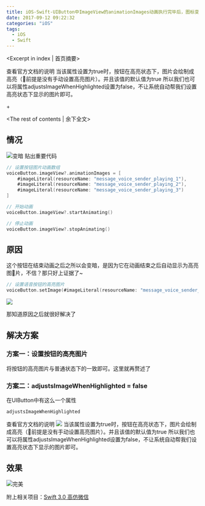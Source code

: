 ```yaml
---
title: iOS-Swift-UIButton中ImageView的animationImages动画执行完毕后，图标变暗
date: 2017-09-12 09:22:32
categories: "iOS"
tags:
  - iOS
  - Swift
---
```


<Excerpt in index | 首页摘要> 

查看官方文档的说明 当该属性设置为true时，按钮在高亮状态下，图片会绘制成高亮（前提是没有手动设置高亮图片）。并且该值的默认值为true
所以我们也可以将属性adjustsImageWhenHighlighted设置为false，不让系统自动帮我们设置高亮状态下显示的图片即可。

+<!-- more -->

<The rest of contents | 余下全文>

## 情况
![变暗](https://linxunfeng.github.io/images/2017/09/iOS-Swift-UIButton中ImageView的animationImages动画执行完毕后，图标变暗/1.gif)
贴出重要代码

```swift
// 设置按钮图片动画数组
voiceButton.imageView?.animationImages = [
    #imageLiteral(resourceName: "message_voice_sender_playing_1"),
    #imageLiteral(resourceName: "message_voice_sender_playing_2"),
    #imageLiteral(resourceName: "message_voice_sender_playing_3")
]
```
```swift
// 开始动画
voiceButton.imageView?.startAnimating()
```
```swift
// 停止动画
voiceButton.imageView?.stopAnimating()
```
## 原因
这个按钮在结束动画之后之所以会变暗，是因为它在动画结束之后自动显示为高亮图片，不信？那只好上证据了~
```swift
// 设置语音按钮的高亮图片
voiceButton.setImage(#imageLiteral(resourceName: "message_voice_sender_normal"), for: .highlighted)
```
![](https://linxunfeng.github.io/images/2017/09/iOS-Swift-UIButton中ImageView的animationImages动画执行完毕后，图标变暗/2.gif)

那知道原因之后就很好解决了
## 解决方案
### 方案一：设置按钮的高亮图片
将按钮的高亮图片与普通状态下的一致即可。这里就再赘述了
### 方案二：adjustsImageWhenHighlighted = false
在UIButton中有这么一个属性
```swift
adjustsImageWhenHighlighted
```
查看官方文档的说明
![](https://linxunfeng.github.io/images/2017/09/iOS-Swift-UIButton中ImageView的animationImages动画执行完毕后，图标变暗/3.png)
当该属性设置为true时，按钮在高亮状态下，图片会绘制成高亮（前提是没有手动设置高亮图片）。并且该值的默认值为true
所以我们也可以将属性adjustsImageWhenHighlighted设置为false，不让系统自动帮我们设置高亮状态下显示的图片即可。

## 效果
![完美](https://linxunfeng.github.io/images/2017/09/iOS-Swift-UIButton中ImageView的animationImages动画执行完毕后，图标变暗/4.gif)

附上相关项目：[Swift 3.0 高仿微信](https://github.com/LinXunFeng/LXFWeChat)

<div class="github-widget" data-repo="LinXunFeng/LXFWeChat"></div>